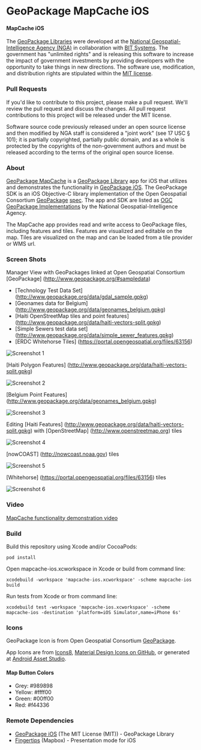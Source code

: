 # GeoPackage MapCache iOS

#### MapCache iOS ####

The [GeoPackage Libraries](http://ngageoint.github.io/GeoPackage/) were developed at the [National Geospatial-Intelligence Agency (NGA)](http://www.nga.mil/) in collaboration with [BIT Systems](http://www.bit-sys.com/). The government has "unlimited rights" and is releasing this software to increase the impact of government investments by providing developers with the opportunity to take things in new directions. The software use, modification, and distribution rights are stipulated within the [MIT license](http://choosealicense.com/licenses/mit/).


### Pull Requests ###
If you'd like to contribute to this project, please make a pull request. We'll review the pull request and discuss the changes. All pull request contributions to this project will be released under the MIT license.

Software source code previously released under an open source license and then modified by NGA staff is considered a "joint work" (see 17 USC § 101); it is partially copyrighted, partially public domain, and as a whole is protected by the copyrights of the non-government authors and must be released according to the terms of the original open source license.

### About ###


[GeoPackage MapCache](http://ngageoint.github.io/geopackage-mapcache-ios/) is a [GeoPackage Library](http://ngageoint.github.io/GeoPackage/) app for iOS that utilizes and demonstrates the functionality in [GeoPackage iOS](https://github.com/ngageoint/geopackage-ios).  The GeoPackage SDK is an iOS Objective-C library implementation of the Open Geospatial Consortium [GeoPackage](http://www.geopackage.org/) [spec](http://www.geopackage.org/spec/). The app and SDK are listed as [OGC GeoPackage Implementations](http://www.geopackage.org/#implementations_nga) by the National Geospatial-Intelligence Agency.


The MapCache app provides read and write access to GeoPackage files, including features and tiles. Features are visualized and editable on the map. Tiles are visualized on the map and can be loaded from a tile provider or WMS url.

### Screen Shots ###

Manager View with GeoPackages linked at Open Geospatial Consortium [GeoPackage] (http://www.geopackage.org/#sampledata)
 
* [Technology Test Data Set] (http://www.geopackage.org/data/gdal_sample.gpkg)
* [Geonames data for Belgium] (http://www.geopackage.org/data/geonames_belgium.gpkg)
* [Haiti OpenStreetMap tiles and point features] (http://www.geopackage.org/data/haiti-vectors-split.gpkg)
* [Simple Sewers test data set] (http://www.geopackage.org/data/simple_sewer_features.gpkg)
* [ERDC Whitehorse Tiles] (https://portal.opengeospatial.org/files/63156)

![Screenshot 1](screenshots/screenshot1.jpg)

[Haiti Polygon Features] (http://www.geopackage.org/data/haiti-vectors-split.gpkg)

![Screenshot 2](screenshots/screenshot2.jpg)

[Belgium Point Features] (http://www.geopackage.org/data/geonames_belgium.gpkg)

![Screenshot 3](screenshots/screenshot3.jpg)

Editing [Haiti Features] (http://www.geopackage.org/data/haiti-vectors-split.gpkg) with [OpenStreetMap] (http://www.openstreetmap.org) tiles

![Screenshot 4](screenshots/screenshot4.jpg)

[nowCOAST] (http://nowcoast.noaa.gov) tiles

![Screenshot 5](screenshots/screenshot5.jpg)

[Whitehorse] (https://portal.opengeospatial.org/files/63156) tiles

![Screenshot 6](screenshots/screenshot6.jpg)

### Video ###

[MapCache functionality demonstration video](https://dropbox.geointapps.org/public.php?service=files&t=7844c745fe9af16acde2b4446190fe0a&download)

### Build ###

Build this repository using Xcode and/or CocoaPods:

    pod install

Open mapcache-ios.xcworkspace in Xcode or build from command line:

    xcodebuild -workspace 'mapcache-ios.xcworkspace' -scheme mapcache-ios build

Run tests from Xcode or from command line:

    xcodebuild test -workspace 'mapcache-ios.xcworkspace' -scheme mapcache-ios -destination 'platform=iOS Simulator,name=iPhone 6s'

### Icons ###

GeoPackage Icon is from Open Geospatial Consortium [GeoPackage](http://www.geopackage.org/).

App Icons are from [Icons8](https://icons8.com/), [Material Design Icons on GitHub](https://github.com/google/material-design-icons), or generated at [Android Asset Studio](http://romannurik.github.io/AndroidAssetStudio).

#### Map Button Colors ####
* Grey: #989898
* Yellow: #ffff00
* Green: #00ff00
* Red: #f44336

### Remote Dependencies ###

* [GeoPackage iOS](https://github.com/ngageoint/geopackage-ios) (The MIT License (MIT)) - GeoPackage Library
* [Fingertips](https://github.com/mapbox/Fingertips) (Mapbox) - Presentation mode for iOS
